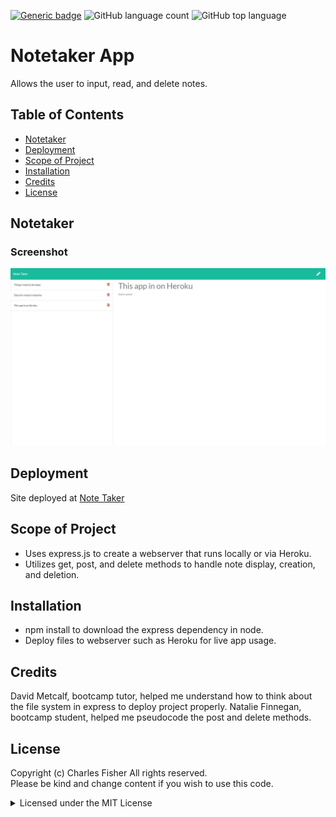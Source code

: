 [![Generic badge](https://img.shields.io/badge/license-MIT-<COLOR>.svg)](#license)
![GitHub language count](https://img.shields.io/github/languages/count/cdfishe1/weather-app)
![GitHub top language](https://img.shields.io/github/languages/top/cdfishe1/weather-app)

# Notetaker App

Allows the user to input, read, and delete notes.

## Table of Contents
* [Notetaker](#notetaker)
* [Deployment](#deployment)
* [Scope of Project](#scope-of-project)
* [Installation](#installation)
* [Credits](#credits)
* [License](#license)

## Notetaker

### Screenshot
![Screenshot](assets/widescreen-demo.jpg)


## Deployment

Site deployed at [Note Taker](https://limitless-oasis-13246.herokuapp.com/)

## Scope of Project

* Uses express.js to create a webserver that runs locally or via Heroku.
* Utilizes get, post, and delete methods to handle note display, creation, and deletion.

## Installation

* npm install to download the express dependency in node.
* Deploy files to webserver such as Heroku for live app usage.

## Credits

David Metcalf, bootcamp tutor, helped me understand how to think about the file system in express to deploy project properly.
Natalie Finnegan, bootcamp student, helped me pseudocode the post and delete methods.

## License

Copyright (c) Charles Fisher All rights reserved.<br>
Please be kind and change content if you wish to use this code.

<details><summary>Licensed under the MIT License</summary>

Copyright (c) 2021 - present | Charles Fisher

<blockquote>
Permission is hereby granted, free of charge, to any person obtaining a copy
of this software and associated documentation files (the "Software"), to deal
in the Software without restriction, including without limitation the rights
to use, copy, modify, merge, publish, distribute, sublicense, and/or sell
copies of the Software, and to permit persons to whom the Software is
furnished to do so, subject to the following conditions:

The above copyright notice and this permission notice shall be included in all
copies or substantial portions of the Software.

THE SOFTWARE IS PROVIDED "AS IS", WITHOUT WARRANTY OF ANY KIND, EXPRESS OR
IMPLIED, INCLUDING BUT NOT LIMITED TO THE WARRANTIES OF MERCHANTABILITY,
FITNESS FOR A PARTICULAR PURPOSE AND NONINFRINGEMENT. IN NO EVENT SHALL THE
AUTHORS OR COPYRIGHT HOLDERS BE LIABLE FOR ANY CLAIM, DAMAGES OR OTHER
LIABILITY, WHETHER IN AN ACTION OF CONTRACT, TORT OR OTHERWISE, ARISING FROM,
OUT OF OR IN CONNECTION WITH THE SOFTWARE OR THE USE OR OTHER DEALINGS IN THE
SOFTWARE.
</blockquote>
</details>
